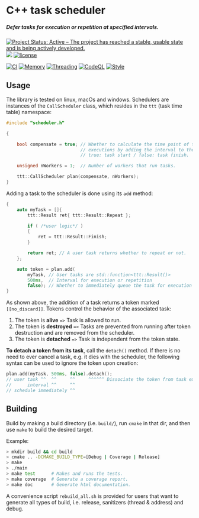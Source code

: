 # C++ task scheduler
##### Defer tasks for execution or repetition at specified intervals.

[![Project Status: Active – The project has reached a stable, usable state and is being actively developed.](http://www.repostatus.org/badges/latest/active.svg)](http://www.repostatus.org/#active)
[![](https://tokei.rs/b1/github/picanumber/task_timetable)](https://github.com/XAMPPRocky/tokei)
[![license](https://img.shields.io/hexpm/l/plug)](https://github.com/picanumber/task_timetable/blob/a7b8eb6eed728255221909583d9e757b4e345a5a/LICENSE)

[![CI](https://github.com/picanumber/task_timetable/actions/workflows/ci.yml/badge.svg)](https://github.com/picanumber/task_timetable/actions/workflows/ci.yml)
[![Memory](https://github.com/picanumber/task_timetable/actions/workflows/asan.yml/badge.svg)](https://github.com/picanumber/task_timetable/actions/workflows/asan.yml)
[![Threading](https://github.com/picanumber/task_timetable/actions/workflows/tsan.yml/badge.svg)](https://github.com/picanumber/task_timetable/actions/workflows/tsan.yml)
[![CodeQL](https://github.com/picanumber/task_timetable/actions/workflows/codeql.yml/badge.svg)](https://github.com/picanumber/task_timetable/actions/workflows/codeql.yml)
[![Style](https://github.com/picanumber/task_timetable/actions/workflows/style.yml/badge.svg)](https://github.com/picanumber/task_timetable/actions/workflows/style.yml)

## Usage

The library is tested on linux, macOs and windows. Schedulers are instances of the `CallScheduler` class, which resides in the `ttt` (task time table) namespace:

```cpp
#include "scheduler.h"

{

    bool compensate = true; // Whether to calculate the time point of task
                            // executions by adding the interval to the:
                            // true: task start / false: task finish.

    unsigned nWorkers = 1;  // Number of workers that run tasks.

    ttt::CallScheduler plan(compensate, nWorkers);
}
```

Adding a task to the scheduler is done using its `add` method:

```cpp
{
    auto myTask = []{
        ttt::Result ret{ ttt::Result::Repeat };

        if ( /*user logic*/ )
        {
            ret = ttt::Result::Finish;
        }

        return ret; // A user task returns whether to repeat or not.
    };

    auto token = plan.add(
        myTask, // User tasks are std::function<ttt::Result()>
        500ms,  // Interval for execution or repetition
        false); // Whether to immediately queue the task for execution
}
```

As shown above, the addition of a task returns a token marked `[[no_discard]]`. Tokens control the behavior of the associated task:

1. The token is __alive__     `=>` Task is allowed to run.
2. The token is __destroyed__ `=>` Tasks are prevented from running after token destruction and are removed from the scheduler.
3. The token is __detached__  `=>` Task is independent from the token state.

__To detach a token from its task__, call the `detach()` method. If there is no need to ever cancel a task, e.g. it dies with the scheduler, the following syntax can be used to ignore the token upon creation:

```cpp
plan.add(myTask, 500ms, false).detach();
// user task ^^  ^^     ^^     ^^^^^^ Dissociate the token from task execution.
//      interval ^^     ^^
// schedule immediately ^^
```

## Building

Build by making a build directory (i.e. `build/`), run `cmake` in that dir, and then use `make` to build the desired target.

Example:

``` bash
> mkdir build && cd build
> cmake .. -DCMAKE_BUILD_TYPE=[Debug | Coverage | Release]
> make
> ./main
> make test      # Makes and runs the tests.
> make coverage  # Generate a coverage report.
> make doc       # Generate html documentation.
```

A convenience script `rebuild_all.sh` is provided for users that want to generate all types of build, i.e. release, sanitizers (thread & address) and debug.
